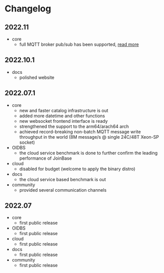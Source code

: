 # Changelog

## 2022.11
* core
  + full MQTT broker pub/sub has been supported, [read more](https://joinbase.io/blog/joinbase-as-mqtt-broker/)

## 2022.10.1
* docs
  + polished website

## 2022.07.1
* core
  + new and faster catalog infrastructure is out
  + added more datetime and other functions
  + new websocket frontend interface is ready
  + strengthened the support to the arm64/arach64 arch
  + achieved record-breaking non-batch MQTT message write throughput in the world (8M message/s @ single 24C/48T Xeon-SP socket)
* OIDBS
  + the cloud service benchmark is done to further confirm the leading performance of JoinBase
* cloud
  + disabled for budget (welcome to apply the binary distro)
* docs
  + the cloud service based benchmark is out
* community
  + provided several communication channels 

## 2022.07
* core
  + first public release
* OIDBS
  + first public release
* cloud
  + first public release
* docs
  + first public release
* community
  + first public release